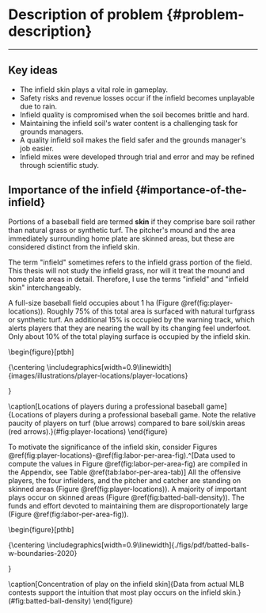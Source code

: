 
# Description of problem {#problem-description}

<!-- The infield is a crucial .......all that stuff here, including the figures of the field, the batted ball density, etc  -->



___
## Key ideas 

- The infield skin plays a vital role in gameplay. 
- Safety risks and revenue losses occur if the infield becomes unplayable due to rain.
- Infield quality is compromised when the soil becomes brittle and hard.
- Maintaining the infield soil's water content is a challenging task for grounds managers.
- A quality infield soil makes the field safer and the grounds manager's job easier.
- Infield mixes were developed through trial and error and may be refined through scientific study.

## Importance of the infield {#importance-of-the-infield} 








Portions of a baseball field are termed **skin** if they comprise bare soil rather than natural grass or synthetic turf. 
The pitcher's mound and the area immediately surrounding home plate are skinned areas, but these are considered distinct from the infield skin. 
<!-- because they are constructed and maintained somewhat differently. -->
The term "infield" sometimes refers to the infield grass portion of the field.
This thesis will not study the infield grass, nor will it treat the mound and home plate areas in detail.
Therefore, I use the terms "infield" and "infield skin" interchangeably. 

A full-size baseball field occupies about 1 ha (Figure \@ref(fig:player-locations)). Roughly 75% of this total area is surfaced with natural turfgrass or synthetic turf. 
An additional 15% is occupied by the warning track, which alerts players that they are nearing the wall by its changing feel underfoot. 
Only about 10% of the total playing surface is occupied by the infield skin.


\begin{figure}[ptbh]

{\centering \includegraphics[width=0.9\linewidth]{images/illustrations/player-locations/player-locations} 

}

\caption[Locations of players during a professional baseball game]{Locations of players during a professional baseball game. Note the relative paucity of players on turf (blue arrows) compared to bare soil/skin areas (red arrows).}(\#fig:player-locations)
\end{figure}


<!-- I like the passage below, and I did spend a few hours finding the data/reference....but not sure it fits here. Thus I am saving it but commenting out. -->

<!-- It is in the defense's interest to encourage the offense to hit as many ground balls as possible, and this heightens the importance of the infield skin. In Major League Baseball (MLB), the average ground ball produces 0.04 runs while causing 0.80 outs. In contrast, the average ball hit in the air creates 0.23 runs and 0.62 outs. Therefore, on a runs-per-outs basis, a fly ball is nearly _8 times_ as valuable to the offense as a ground ball [@Carruth2010].  -->
To motivate the significance of the infield skin, consider Figures \@ref(fig:player-locations)-\@ref(fig:labor-per-area-fig).^[Data used to compute the values in Figure \@ref(fig:labor-per-area-fig) are compiled in the Appendix, see Table \@ref(tab:labor-per-area-tab)] 
All the offensive players, the four infielders, and the pitcher and catcher are standing on skinned areas (Figure \@ref(fig:player-locations)). 
A majority of important plays occur on skinned areas (Figure \@ref(fig:batted-ball-density)). The funds and effort devoted to maintaining them are disproportionately large (Figure \@ref(fig:labor-per-area-fig)).

\begin{figure}[pthb]

{\centering \includegraphics[width=0.9\linewidth]{./figs/pdf/batted-balls-w-boundaries-2020} 

}

\caption[Concentration of play on the infield skin]{Data from actual MLB contests support the intuition that most play occurs on the infield skin.}(\#fig:batted-ball-density)
\end{figure}









